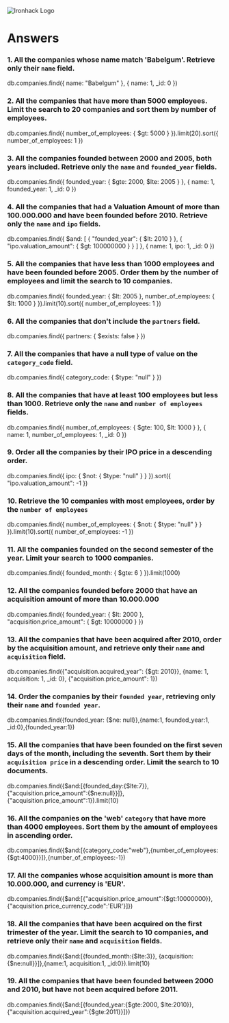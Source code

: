 ![Ironhack Logo](https://i.imgur.com/1QgrNNw.png)

# Answers

### 1. All the companies whose name match 'Babelgum'. Retrieve only their `name` field.

db.companies.find({ name: "Babelgum" }, { name: 1, _id: 0 })

### 2. All the companies that have more than 5000 employees. Limit the search to 20 companies and sort them by **number of employees**.
db.companies.find({ number_of_employees: { $gt: 5000 } }).limit(20).sort({ number_of_employees: 1 })
<!-- Your Code Goes Here -->

### 3. All the companies founded between 2000 and 2005, both years included. Retrieve only the `name` and `founded_year` fields.

db.companies.find({ founded_year: { $gte: 2000, $lte: 2005 } }, { name: 1, founded_year: 1, _id: 0 })

### 4. All the companies that had a Valuation Amount of more than 100.000.000 and have been founded before 2010. Retrieve only the `name` and `ipo` fields.

db.companies.find({ $and: [ { "founded_year": { $lt: 2010 } }, { "ipo.valuation_amount": { $gt: 100000000 } } ] }, { name: 1, ipo: 1, _id: 0 })

### 5. All the companies that have less than 1000 employees and have been founded before 2005. Order them by the number of employees and limit the search to 10 companies.

db.companies.find({ founded_year: { $lt: 2005 }, number_of_employees: { $lt: 1000 } }).limit(10).sort({ number_of_employees: 1 })

### 6. All the companies that don't include the `partners` field.

db.companies.find({ partners: { $exists: false } })

### 7. All the companies that have a null type of value on the `category_code` field.

db.companies.find({ category_code: { $type: "null" } })

### 8. All the companies that have at least 100 employees but less than 1000. Retrieve only the `name` and `number of employees` fields.

db.companies.find({ number_of_employees: { $gte: 100, $lt: 1000 } }, { name: 1, number_of_employees: 1, _id: 0 })

### 9. Order all the companies by their IPO price in a descending order.

db.companies.find({ ipo: { $not: { $type: "null" } } }).sort({ "ipo.valuation_amount": -1 })

### 10. Retrieve the 10 companies with most employees, order by the `number of employees`

db.companies.find({ number_of_employees: { $not: { $type: "null" } } }).limit(10).sort({ number_of_employees: -1 })

### 11. All the companies founded on the second semester of the year. Limit your search to 1000 companies.

db.companies.find({ founded_month: { $gte: 6 } }).limit(1000)

### 12. All the companies founded before 2000 that have an acquisition amount of more than 10.000.000

db.companies.find({ founded_year: { $lt: 2000 }, "acquisition.price_amount": { $gt: 10000000 } })

### 13. All the companies that have been acquired after 2010, order by the acquisition amount, and retrieve only their `name` and `acquisition` field.

db.companies.find({"acquisition.acquired_year": {$gt: 2010}}, {name: 1, acquisition: 1, _id: 0}, {"acquisition.price_amount": 1})

### 14. Order the companies by their `founded year`, retrieving only their `name` and `founded year`.

db.companies.find({founded_year: {$ne: null}},{name:1, founded_year:1, _id:0},{founded_year:1})

### 15. All the companies that have been founded on the first seven days of the month, including the seventh. Sort them by their `acquisition price` in a descending order. Limit the search to 10 documents.

db.companies.find({$and:[{founded_day:{$lte:7}},{"acquisition.price_amount":{$ne:null}}]},{"acquisition.price_amount":1}).limit(10)

### 16. All the companies on the 'web' `category` that have more than 4000 employees. Sort them by the amount of employees in ascending order.

db.companies.find({$and:[{category_code:"web"},{number_of_employees:{$gt:4000}}]},{number_of_employees:-1})

### 17. All the companies whose acquisition amount is more than 10.000.000, and currency is 'EUR'.

db.companies.find({$and:[{"acquisition.price_amount":{$gt:10000000}},{"acquisition.price_currency_code":'EUR'}]})

### 18. All the companies that have been acquired on the first trimester of the year. Limit the search to 10 companies, and retrieve only their `name` and `acquisition` fields.

db.companies.find({$and:[{founded_month:{$lte:3}}, {acquisition:{$ne:null}}]},{name:1, acquisition:1, _id:0}).limit(10)

### 19. All the companies that have been founded between 2000 and 2010, but have not been acquired before 2011.
db.companies.find({$and:[{founded_year:{$gte:2000, $lte:2010}},{"acquisition.acquired_year":{$gte:2011}}]})
